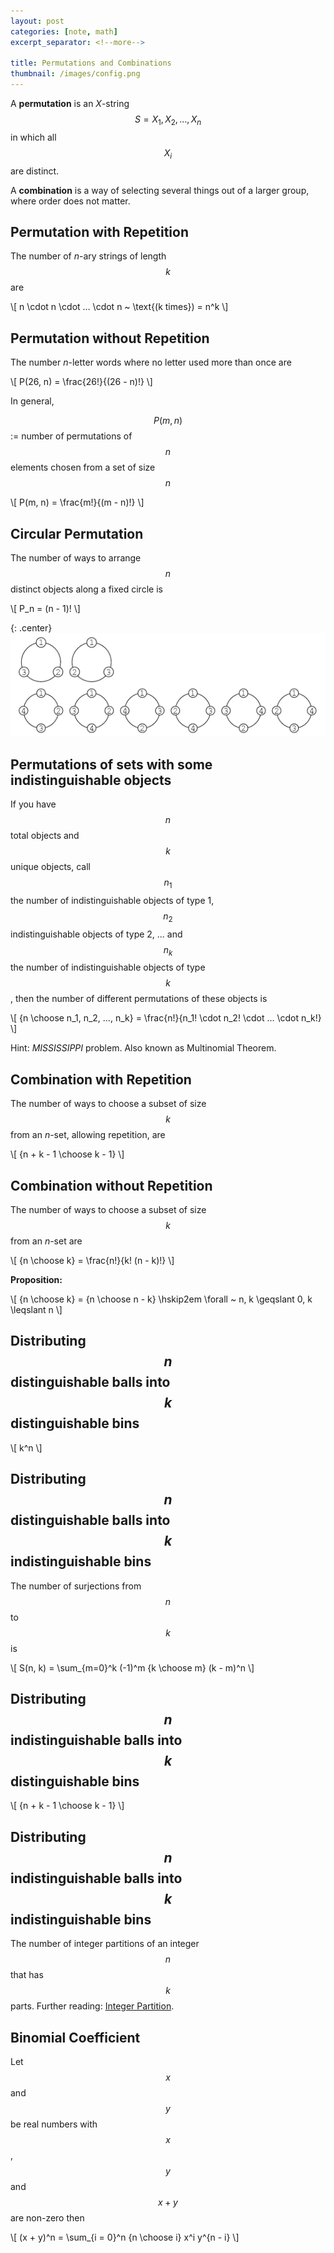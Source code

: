 ```yaml
---
layout: post
categories: [note, math]
excerpt_separator: <!--more-->

title: Permutations and Combinations
thumbnail: /images/config.png
---
```


<script type="text/javascript" src="https://cdn.mathjax.org/mathjax/latest/MathJax.js?config=TeX-AMS-MML_HTMLorMML"></script>

A **permutation** is an *X*-string $$S = X_1, X_2, \ldots, X_n$$ in which all $$X_i$$ are distinct.

A **combination** is a way of selecting several things out of a larger group, where order does not matter.
<!--more-->

Permutation with Repetition
---------------------------

The number of *n*-ary strings of length $$k$$ are

\\[
n \cdot n \cdot … \cdot n ~ \text{(k times}) = n^k
\\]

Permutation without Repetition
------------------------------

The number *n*-letter words where no letter used more than once are

\\[
P(26, n) = \frac{26!}{(26 - n)!}
\\]

In general,

$$P(m, n)$$ := number of permutations of $$n$$ elements chosen from a set of size $$n$$

\\[
P(m, n) = \frac{m!}{(m - n)!}
\\]

Circular Permutation
--------------------

The number of ways to arrange $$n$$ distinct objects along a fixed circle is

\\[
P_n = (n - 1)!
\\]

{: .center}
![Circular Permutation](/images/math/circular_permutation.gif)

Permutations of sets with some indistinguishable objects
--------------------------------------------------------

If you have $$n$$ total objects and $$k$$ unique objects, call $$n_1$$ the number of indistinguishable objects of type 1, $$n_2$$ indistinguishable objects of type 2, ... and $$n_k$$ the number of indistinguishable objects of type $$k$$, then the number of different permutations of these objects is

\\[
{n \choose n_1, n_2, …, n_k} = \frac{n!}{n_1! \cdot n_2! \cdot … \cdot n_k!}
\\]

Hint: *MISSISSIPPI* problem. Also known as Multinomial Theorem.

Combination with Repetition
---------------------------

The number of ways to choose a subset of size $$k$$ from an *n*-set, allowing repetition, are

\\[
{n + k - 1 \choose k - 1}
\\]

Combination without Repetition
------------------------------

The number of ways to choose a subset of size $$k$$ from an *n*-set are

\\[
{n \choose k} = \frac{n!}{k! (n - k)!}
\\]

**Proposition:**

\\[
{n \choose k} = {n \choose n - k} \hskip2em \forall ~ n, k \geqslant 0, k \leqslant n
\\]

Distributing $$n$$ distinguishable balls into $$k$$ distinguishable bins
------------------------------------------------------------------------

\\[
k^n
\\]

Distributing $$n$$ distinguishable balls into $$k$$ indistinguishable bins
--------------------------------------------------------------------------

The number of surjections from $$n$$ to $$k$$ is

\\[
S(n, k) = \sum_{m=0}^k (-1)^m {k \choose m} (k - m)^n
\\]

Distributing $$n$$ indistinguishable balls into $$k$$ distinguishable bins
--------------------------------------------------------------------------

\\[
{n + k - 1 \choose k - 1}
\\]

Distributing $$n$$ indistinguishable balls into $$k$$ indistinguishable bins
--------------------------------------------------------------------------

The number of integer partitions of an integer $$n$$ that has $$k$$ parts. Further reading: [Integer Partition](http://en.wikipedia.org/wiki/Partition_(number_theory)).

Binomial Coefficient
--------------------

Let $$x$$ and $$y$$ be real numbers with $$x$$, $$y$$ and $$x + y$$ are non-zero then

\\[
(x + y)^n = \sum_{i = 0}^n {n \choose i} x^i y^{n - i}
\\]
